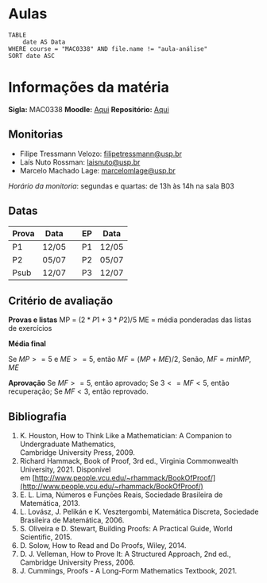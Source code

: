 # Aulas

```dataview
TABLE
	date AS Data
WHERE course = "MAC0338" AND file.name != "aula-análise"
SORT date ASC
```


# Informações da matéria

**Sigla:** MAC0338
**Moodle:** [Aqui](moodle.com)
**Repositório:** [Aqui](github.com)

## Monitorias

- Filipe Tressmann Velozo: filipetressmann@usp.br  
- Laís Nuto Rossman: laisnuto@usp.br
- Marcelo Machado Lage: marcelomlage@usp.br

_Horário da monitoria_: segundas e quartas: de 13h às 14h na sala B03

## Datas

| **Prova** | **Data** |     | **EP** | **Data** |
| --------- | -------- | --- | ------ | ------ |
| P1        | 12/05    |     | P1     | 12/05  |
| P2        | 05/07    |     | P2     | 05/07  |
| Psub      | 12/07    |     | P3     | 12/07  |

## Critério de avaliação

**Provas e listas**
MP = $(2*P1 + 3*P2) / 5$
ME = média ponderadas das listas de exercícios

**Média final**

Se $MP >= 5$ e $ME >= 5$,
	então $MF = (MP + ME) / 2$,
Senão, $MF = min{MP, ME}$

**Aprovação**
Se $MF >= 5$, então aprovado;
Se $3 <= MF < 5$, então recuperação;
Se $MF < 3,$ então reprovado.

## Bibliografia

1. K. Houston, How to Think Like a Mathematician: A Companion to Undergraduate Mathematics,  
Cambridge University Press, 2009.  
2. Richard Hammack, Book of Proof, 3rd ed., Virginia Commonwealth University, 2021. Disponível em [http://www.people.vcu.edu/~rhammack/BookOfProof/](http://www.people.vcu.edu/~rhammack/BookOfProof/)  
3. E. L. Lima, Números e Funções Reais, Sociedade Brasileira de Matemática, 2013.  
4. L. Lovász, J. Pelikán e K. Vesztergombi, Matemática Discreta, Sociedade Brasileira de Matemática, 2006.  
5. S. Oliveira e D. Stewart, Building Proofs: A Practical Guide, World Scientific, 2015.  
6. D. Solow, How to Read and Do Proofs, Wiley, 2014.  
7. D. J. Velleman, How to Prove It: A Structured Approach, 2nd ed., Cambridge University Press, 2006.  
8. J. Cummings, Proofs - A Long-Form Mathematics Textbook, 2021.
